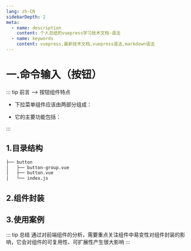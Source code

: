```yaml
---
lang: zh-CN
sidebarDepth: 2
meta:
  - name: description
    content: 个人总结的vuepress学习技术文档-语法
  - name: keywords
    content: vuepress,最新技术文档,vuepress语法,markdown语法
---
```


# 一.命令输入（按钮）

::: tip 前言 --> 按钮组件特点

- 下拉菜单组件应该由两部分组成：

- 它的主要功能包括：


:::

## 1.目录结构

```sh
├── button
│   ├── button-group.vue
│   ├── button.vue
│   └── index.js
```

## 2.组件封装

## 3.使用案例

::: tip 总结
通过对前端组件的分析，需要重点关注组件中易变性对组件封装的影响，它会对组件的可复用性、可扩展性产生很大影响
:::
